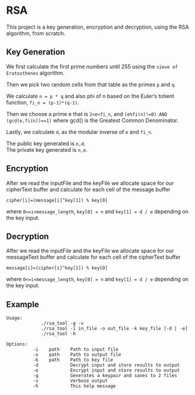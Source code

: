 # RSA
This project is a key generation, encryption and decryption, using the RSA algorithm, from scratch.

## Key Generation
We first calculate the first prime numbers until 255 using the `sieve of Eratosthenes` algorithm.

Then we pick two random cells from that table as the primes `p` and `q`.

We calculate `n = p * q` and also phi of n based on the Euler’s totient function, `fi_n = (p-1)*(q-1)`.

Then we choose a prime e that is `2<e<fi_n`, and `(e%fi(n)!=0) AND (gcd(e,fi(n))==1)` where gcd() is the Greatest Common Denominator.

Lastly, we calculate `d`, as the modular inverse of `e` and `fi_n`.

The public key generated is `n,d`.  
The private key generated is `n,e`.  

## Encryption
After we read the inputFile and the keyFile we allocate space for our cipherText buffer and calculate for each cell of the message buffer  

`
cipher[i]=(message[i]^key[1]) % key[0]
`

where `0<=i<message_length`, `key[0] = n` and `key[1] = d / e` depending on the key input.

## Decryption
After we read the inputFile and the keyFile we allocate space for our messageText buffer and calculate for each cell of the cipherText buffer  

`
message[i]=(cipher[i]^key[1]) % key[0]
`

where `0<=i<message_length`, `key[0] = n` and `key[1] = d / e` depending on the key input.


## Example

```         
Usage:
             ./rsa_tool -g -v
             ./rsa_tool -i in_file -o out_file -k key_file [-d | -e]
             ./rsa_tool -h
             
Options:
          -i    path    Path to input file
          -o    path    Path to output file
          -k    path    Path to key file
          -d            Decrypt input and store results to output
          -e            Encrypt input and store results to output
          -g            Generates a keypair and saves to 2 files
          -v            Verbose output
          -h            This help message
```